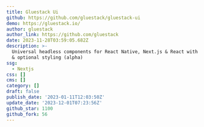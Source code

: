 ```yaml
---
title: Gluestack Ui
github: https://github.com/gluestack/gluestack-ui
demo: https://gluestack.io/
author: gluestack
author_link: https://github.com/gluestack
date: 2023-11-28T03:59:05.682Z
description: >-
  Universal headless components for React Native, Next.js & React with beautiful
  & optional styling (alpha)
ssg:
  - Nextjs
css: []
cms: []
category: []
draft: false
publish_date: '2023-01-11T12:03:50Z'
update_date: '2023-12-01T07:23:56Z'
github_star: 1100
github_fork: 56
---
```

